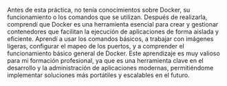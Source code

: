 Antes de esta práctica, no tenía conocimientos sobre Docker, su funcionamiento o los comandos que se utilizan. Después de realizarla, comprendí que Docker es una herramienta esencial para crear y gestionar contenedores que facilitan la ejecución de aplicaciones de forma aislada y eficiente. Aprendí a usar los comandos básicos, a trabajar con imágenes ligeras, configurar el mapeo de los puertos, y a comprender el funcionamiento básico general de Docker. Este aprendizaje es muy valioso para mi formación profesional, ya que es una herramienta clave en el desarrollo y la administración de aplicaciones modernas, permitiéndome implementar soluciones más portátiles y escalables en el futuro.
